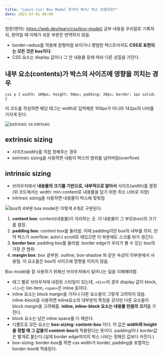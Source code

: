 ```yaml
---
title: "Learn Css! Box Model 한국어 해석/ 박스 모델이란?"
date: 2021-07-01 08:00
---
```


원문(영어): <https://web.dev/learn/css/box-model/>
공부 내용을 우리말로 기록하되, 원어일 때 이해가 쉬운 부분은 번역하지 않음.

- border-radius를 적용해 원형처럼 보이거나 평범한 텍스트마저도 **CSS로 표현되는 모든 것은 box이다**.  
- CSS 요소는 display 값이나 그 안 내용물 등에 따라 다른 성질을 가진다.

## 내부 요소(contents)가 박스의 사이즈에 영향을 끼치는 경우

`css
p {
  width: 100px;
  height: 50px;
  padding: 20px;
  border: 1px solid;
}
`

이 코드를 작성하면 해당 태그는 width로 입력해준 100px가 아니라 142px의 너비를 가지게 된다.

![extrinsic vs intrinsic](https://images.velog.io/images/hailey99/post/a7b20181-1e01-4a90-916f-43f53996f706/image.png)

## extrinsic sizing

- 사이즈(width)를 직접 정해주는 경우
- extrinsic sizing을 사용하면 내용이 박스의 범위를 넘어버림(overflow)

## intrinsic sizing

- 브라우저에서 **내용물의 크기를 기반으로, 내부적으로 알아서** 사이즈(width)를 결정 (위 코드에서는 width: min-content로 내용물을 담기 위한 최소 너비로 지정)
- intrinsic sizing을 사용하면 내용물이 박스에 맞춰짐

![box의 4부분](https://images.velog.io/images/hailey99/post/3e1ac3b5-d418-4fde-83b3-857adfcfeff4/image.png)
box model은 이렇게 4개로 구분된다.

1. **content box**: content(내용물)이 자리하는 곳. 이 내용물이 그 부모(box)의 크기를 결정.
2. **padding box**: content box를 둘러쌈. 이때 padding이란 box의 내부를 의미. 만약 박스가 overflow: auto나 scroll로 돼있으면 이 부분에도 스크롤 바가 생긴다.
3. **border box**: padding box를 둘러쌈. border edge가 우리가 볼 수 있는 box의 가장 큰 범위.
4. **margin box**: box 겉부분. outline, box-shadow 와 같은 속성이 이부분에서 사용됨. 이 요소들은 box의 사이즈에 영향을 미치지 않음.

Box model을 잘 사용하기 위해선 브라우저에서 일어나는 일을 이해해야함.

- 태그 별로 브라우저에 내장된 스타일이 있는데, `<div>`의 경우 display 값이 block, `<li>`는 list-item, `<span>`은 inline 등이다.
- inline 요소는 block margin을 가지나 다른 요소들이 그렇게 고려하지 않음. inline-block을 사용하면 inline요소의 대부분의 특징을 갖지만 다른 요소들이 block margin을 고려해줌. **inline, inline-block 요소는 내용물 만큼의 크기**를 가진다.
- block 요소는 남은 inline space를 다 채운다.
- 디폴트로 모든 요소는 **box-sizing: content-box** 이다. 이 값은 **width와 height을 정할 때 그 값들이 content-box**에 적용된다는 뜻이다. padding이나 border값은 별개로 붙는다.(실제 border edge까지의 박스 너비는 정해진 값보다 커진다.)
- box-sizing: border-box를 하면 css width가 border, padding을 포함하는 border-box에 적용된다.
